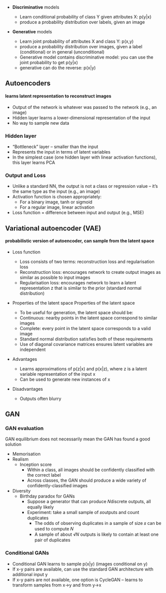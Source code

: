 - **Discriminative** models
    - Learn conditional probability of class Y given attributes X: p(y|x)
    - produce a probability 
distribution over labels, given an image

- **Generative** models
    -  Learn joint probability of attributes X and class Y: p(x,y)
    - produce a probability 
distribution over images, given a label (conditional) 
or in general (unconditional)
    - Generative model contains discriminative model: 
you can use the joint probability to get p(y|x)
    - generative can do the reverse: p(x|y)


## Autoencoders

#### learns latent representation to reconstruct images

- Output of the network is whatever was passed to 
the network (e.g., an image)
- Hidden layer learns a lower-dimensional 
representation of the input
- No way to sample 
new data


### Hidden layer
- “Bottleneck” layer – smaller than the input
- Represents the input in terms of latent variables
- In the simplest case (one hidden layer with linear 
activation functions), this layer learns PCA

### Output and Loss
- Unlike a standard NN, the output is not a class or 
regression value – it’s the same type as the input 
(e.g., an image)
- Activation function is chosen appropriately:
    - For a binary image, tanh or sigmoid
    - For a regular image, linear activation
- Loss function = difference between input and 
output (e.g., MSE)

## Variational autoencoder (VAE)

#### probabilistic version of autoencoder, can sample from the latent space

- Loss function
    - Loss consists of two terms: reconstruction loss and 
regularisation loss
    - Reconstruction loss: encourages network to create 
output images as similar as possible to input 
images
    - Regularisation loss: encourages network to learn a 
latent representation z that is similar to the prior 
(standard normal distribution)

- Properties of the latent space
Properties of the latent space
    - To be useful for generation, the latent space should 
be:
    - Continuous: nearby points in the latent space 
correspond to similar images
    - Complete: every point in the latent space corresponds 
to a valid image
    - Standard normal distribution satisfies both of these 
requirements
    - Use of diagonal covariance matrices ensures latent 
variables are independent


- Advantages
    - Learns approximations of p(z|x) and p(x|z), where z is a 
latent variable representation of the input x
    - Can be used to generate new instances of x
- Disadvantages
    - Outputs often blurry 

## GAN

### GAN evaluation

GAN equilibrium does not necessarily mean the 
GAN has found a good solution


- Memorisation
- Realism
    - Inception score
        - Within a class, all images should be confidently 
classified with the correct label
        - Across classes, the GAN should produce a wide 
variety of confidently-classified images
- Diversity
    - Birthday paradox for GANs
        -   Suppose a generator that can produce 𝑁discrete 
outputs, all equally likely
        - Experiment: take a small sample of 𝑠outputs and 
count duplicates
            - The odds of observing duplicates in a sample of size 𝑠
can be used to compute 𝑁
            -   A sample of about  √𝑁 outputs is likely to contain at 
least one pair of duplicates    


### Conditional GANs

- Conditional GAN learns to sample p(x|y) (images 
conditional on y)
- If x-y pairs are available, can use the standard GAN 
architecture with additional input y
- If x-y pairs are not available, one option is 
CycleGAN – learns to transform samples from x->y 
and from y->x

